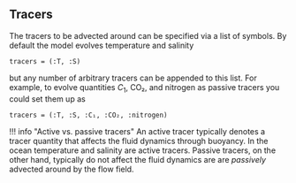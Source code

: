 ## Tracers

The tracers to be advected around can be specified via a list of symbols. By default the model evolves temperature and
salinity
```@example
tracers = (:T, :S)
```
but any number of arbitrary tracers can be appended to this list. For example, to evolve quantities $C_1$, CO₂, and
nitrogen as passive tracers you could set them up as
```@example
tracers = (:T, :S, :C₁, :CO₂, :nitrogen)
```

!!! info "Active vs. passive tracers"
    An active tracer typically denotes a tracer quantity that affects the fluid dynamics through buoyancy. In the ocean
    temperature and salinity are active tracers. Passive tracers, on the other hand, typically do not affect the fluid
    dynamics are are _passively_ advected around by the flow field.
